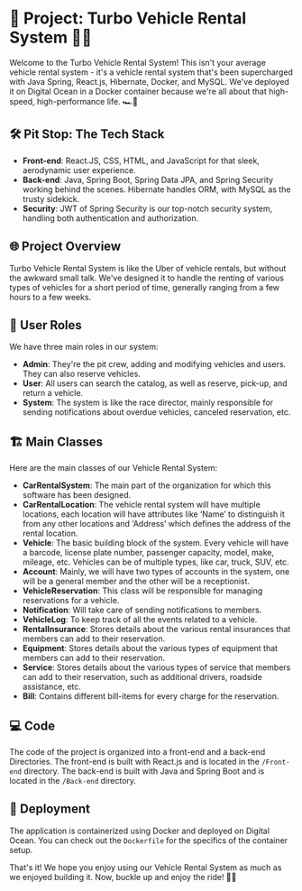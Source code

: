 # 🚀 Project: Turbo Vehicle Rental System 🚗💨

Welcome to the Turbo Vehicle Rental System! This isn't your average vehicle rental system - it's a vehicle rental system that's been supercharged with Java Spring, React.js, Hibernate, Docker, and MySQL. We've deployed it on Digital Ocean in a Docker container because we're all about that high-speed, high-performance life. 🏎️💨

## 🛠 Pit Stop: The Tech Stack

- **Front-end**: React.JS, CSS, HTML, and JavaScript for that sleek, aerodynamic user experience.
- **Back-end**: Java, Spring Boot, Spring Data JPA, and Spring Security working behind the scenes. Hibernate handles ORM, with MySQL as the trusty sidekick.
- **Security**: JWT of Spring Security is our top-notch security system, handling both authentication and authorization.

## 🌐 Project Overview

Turbo Vehicle Rental System is like the Uber of vehicle rentals, but without the awkward small talk. We've designed it to handle the renting of various types of vehicles for a short period of time, generally ranging from a few hours to a few weeks.

## 📝 User Roles

We have three main roles in our system:

- **Admin**: They're the pit crew, adding and modifying vehicles and users. They can also reserve vehicles.
- **User**: All users can search the catalog, as well as reserve, pick-up, and return a vehicle.
- **System**: The system is like the race director, mainly responsible for sending notifications about overdue vehicles, canceled reservation, etc.

## 🏗️ Main Classes

Here are the main classes of our Vehicle Rental System:

- **CarRentalSystem**: The main part of the organization for which this software has been designed.
- **CarRentalLocation**: The vehicle rental system will have multiple locations, each location will have attributes like ‘Name’ to distinguish it from any other locations and ‘Address’ which defines the address of the rental location.
- **Vehicle**: The basic building block of the system. Every vehicle will have a barcode, license plate number, passenger capacity, model, make, mileage, etc. Vehicles can be of multiple types, like car, truck, SUV, etc.
- **Account**: Mainly, we will have two types of accounts in the system, one will be a general member and the other will be a receptionist.
- **VehicleReservation**: This class will be responsible for managing reservations for a vehicle.
- **Notification**: Will take care of sending notifications to members.
- **VehicleLog**: To keep track of all the events related to a vehicle.
- **RentalInsurance**: Stores details about the various rental insurances that members can add to their reservation.
- **Equipment**: Stores details about the various types of equipment that members can add to their reservation.
- **Service**: Stores details about the various types of service that members can add to their reservation, such as additional drivers, roadside assistance, etc.
- **Bill**: Contains different bill-items for every charge for the reservation.

## 💻 Code

The code of the project is organized into a front-end and a back-end Directories. The front-end is built with React.js and is located in the `/Front-end` directory. The back-end is built with Java and Spring Boot and is located in the `/Back-end` directory.

## 🚀 Deployment

The application is containerized using Docker and deployed on Digital Ocean. You can check out the `Dockerfile` for the specifics of the container setup.

That's it! We hope you enjoy using our Vehicle Rental System as much as we enjoyed building it. Now, buckle up and enjoy the ride! 🚗💨
